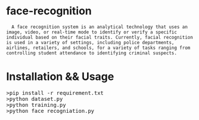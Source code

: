 # face-recognition
      A face recognition system is an analytical technology that uses an image, video, or real-time mode to identify or verify a specific individual based on their facial traits. Currently, facial recognition is used in a variety of settings, including police departments, airlines, retailers, and schools, for a variety of tasks ranging from controlling student attendance to identifying criminal suspects.
# Installation && Usage
<pre>
>pip install -r requirement.txt
>python dataset.py
>python training.py
>python face_recogniation.py</pre>
